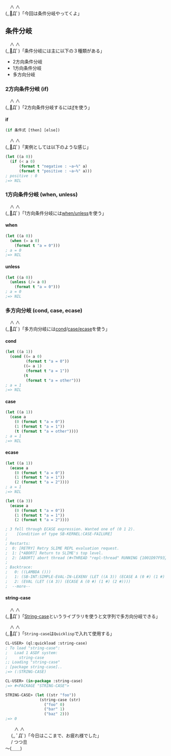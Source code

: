 　∧ ∧  
(,,ﾟДﾟ)「今回は条件分岐やってくよ」

## 条件分岐

　∧ ∧  
(,,ﾟДﾟ)「条件分岐には主に以下の３種類がある」

* 2方向条件分岐
* 1方向条件分岐
* 多方向分岐

### 2方向条件分岐 (if)

　∧ ∧  
(,,ﾟДﾟ)「2方向条件分岐するには[if](http://www.lispworks.com/documentation/HyperSpec/Body/s_if.htm)を使う」


#### if

```lisp
(if 条件式 [then] [else])
```

　∧ ∧  
(,,ﾟДﾟ)「実例としては以下のような感じ」

```lisp
(let ((a 0))
  (if (< a 0)
      (format t "negative : ~a~%" a)
      (format t "positive : ~a~%" a)))
; positive : 0
;=> NIL
```

### 1方向条件分岐 (when, unless)

　∧ ∧  
(,,ﾟДﾟ)「1方向条件分岐には[when/unless](http://www.lispworks.com/documentation/HyperSpec/Body/m_when_.htm)を使う」

#### when

```lisp
(let ((a 0))
  (when (= a 0)
    (format t "a = 0")))
; a = 0
;=> NIL
```

#### unless

```lisp
(let ((a 0))
  (unless (/= a 0)
    (format t "a = 0")))
; a = 0
;=> NIL
```

### 多方向分岐 (cond, case, ecase)

　∧ ∧  
(,,ﾟДﾟ)「多方向分岐には[cond](http://www.lispworks.com/documentation/HyperSpec/Body/m_cond.htm)/[case/ecase](http://www.lispworks.com/documentation/HyperSpec/Body/m_case_.htm)を使う」

#### cond

```lisp
(let ((a 1))
  (cond ((= a 0)
         (format t "a = 0"))
        ((= a 1)
         (format t "a = 1"))
        (t
         (format t "a = other")))
; a = 1
;=> NIL
```

#### case

```lisp
(let ((a 1))
  (case a
    (0 (format t "a = 0"))
    (1 (format t "a = 1"))
    (t (format t "a = other"))))
; a = 1
;=> NIL
```

#### ecase

```lisp
(let ((a 1))
  (ecase a
    (0 (format t "a = 0"))
    (1 (format t "a = 1"))
    (2 (format t "a = 2"))))
; a = 1
;=> NIL
```

```lisp
(let ((a 3))
  (ecase a
    (0 (format t "a = 0"))
    (1 (format t "a = 1"))
    (2 (format t "a = 2"))))

; 3 fell through ECASE expression. Wanted one of (0 1 2).
;    [Condition of type SB-KERNEL:CASE-FAILURE]
; 
; Restarts:
;  0: [RETRY] Retry SLIME REPL evaluation request.
;  1: [*ABORT] Return to SLIME's top level.
;  2: [ABORT] abort thread (#<THREAD "repl-thread" RUNNING {1001D97F93}>)
; 
; Backtrace:
;   0: ((LAMBDA ()))
;   1: (SB-INT:SIMPLE-EVAL-IN-LEXENV (LET ((A 3)) (ECASE A (0 #) (1 #) (2 #))) #<NULL-LEXENV>)
;   2: (EVAL (LET ((A 3)) (ECASE A (0 #) (1 #) (2 #))))
;  --more--
```

#### string-case

　∧ ∧  
(,,ﾟДﾟ)「[String-case](https://pvk.ca/Blog/Lisp/string_case_bis.html)というライブラリを使うと文字列で多方向分岐できる」

　∧ ∧  
(,,ﾟДﾟ)「`String-case`は`Quicklisp`で入れて使用する」

```lisp
CL-USER> (ql:quickload :string-case)
; To load "string-case":
;   Load 1 ASDF system:
;     string-case
;; Loading "string-case"
; [package string-case]..
;=> (:STRING-CASE)

CL-USER> (in-package :string-case)
;=> #<PACKAGE "STRING-CASE">

STRING-CASE> (let ((str "foo"))
               (string-case (str)
                 ("foo" 0)
                 ("bar" 1)
                 ("baz" 2)))
;=> 0
```

　　∧ ∧  
　 (,, ﾟДﾟ)「今日はここまで、お疲れ様でした」  
　 / つつ旦  
～(＿＿)
